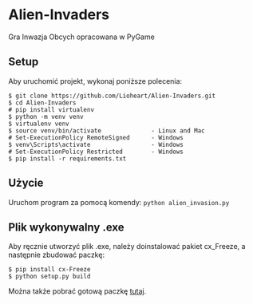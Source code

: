 # Alien-Invaders
Gra Inwazja Obcych opracowana w PyGame
## Setup
Aby uruchomić projekt, wykonaj poniższe polecenia:

```
$ git clone https://github.com/Lioheart/Alien-Invaders.git
$ cd Alien-Invaders
# pip install virtualenv
$ python -m venv venv
$ virtualenv venv
$ source venv/bin/activate              - Linux and Mac
# Set-ExecutionPolicy RemoteSigned      - Windows
$ venv\Scripts\activate                 - Windows
# Set-ExecutionPolicy Restricted        - Windows
$ pip install -r requirements.txt
```

## Użycie
Uruchom program za pomocą komendy: `python alien_invasion.py` 

## Plik wykonywalny .exe
Aby ręcznie utworzyć plik .exe, należy doinstalować pakiet cx_Freeze, a następnie zbudować paczkę:
```
$ pip install cx-Freeze
$ python setup.py build
```
Można także pobrać gotową paczkę [tutaj](https://github.com/Lioheart/Alien-Invaders/releases/latest).
